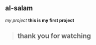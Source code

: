 ## al-salam
*my project*
**this is my first project**
> thank you for watching
> -------------------------------
